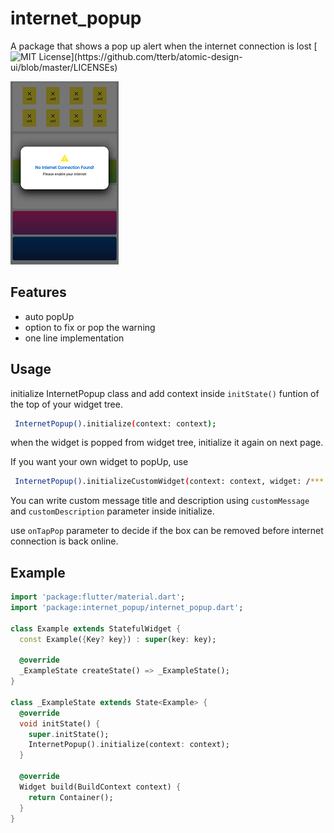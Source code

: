
# internet_popup

A package that shows a pop up alert when the internet connection is lost
[![MIT License](https://img.shields.io/apm/l/atomic-design-ui.svg?)](https://github.com/tterb/atomic-design-ui/blob/master/LICENSEs)



![App Screenshot](https://github.com/mehedidew/internet_popup/blob/master/Screenshot_20220321-162325.png?raw=true)



## Features

- auto popUp
- option to fix or pop the warning
- one line implementation




## Usage
initialize InternetPopup class and add context inside `initState()` funtion of the top of your widget tree.
```bash
 InternetPopup().initialize(context: context);
```

when the widget is popped from widget tree, initialize it again on next page.

If you want your own widget to popUp, use
```bash
 InternetPopup().initializeCustomWidget(context: context, widget: /*** your custom widget ***/);
```

You can write custom message title and description using `customMessage` and `customDescription` parameter inside initialize.

use `onTapPop` parameter to decide if the box can be removed before internet connection is back online.




## Example

```dart
import 'package:flutter/material.dart';
import 'package:internet_popup/internet_popup.dart';

class Example extends StatefulWidget {
  const Example({Key? key}) : super(key: key);

  @override
  _ExampleState createState() => _ExampleState();
}

class _ExampleState extends State<Example> {
  @override
  void initState() {
    super.initState();
    InternetPopup().initialize(context: context);
  }

  @override
  Widget build(BuildContext context) {
    return Container();
  }
}


```

